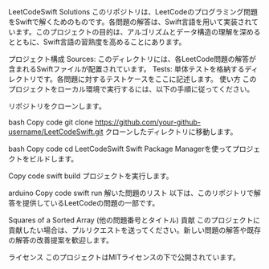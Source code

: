 LeetCodeSwift Solutions
このリポジトリは、LeetCodeのプログラミング問題をSwiftで解くためのものです。各問題の解答は、Swift言語を用いて実装されています。このプロジェクトの目的は、アルゴリズムとデータ構造の理解を深めるとともに、Swift言語の習熟度を高めることにあります。

プロジェクト構成
Sources: このディレクトリには、各LeetCode問題の解答が含まれるSwiftファイルが配置されています。
Tests: 単体テストを格納するディレクトリです。各問題に対するテストケースをここに記述します。
使い方
このプロジェクトをローカル環境で実行するには、以下の手順に従ってください。

リポジトリをクローンします。

bash
Copy code
git clone https://github.com/your-github-username/LeetCodeSwift.git
クローンしたディレクトリに移動します。

bash
Copy code
cd LeetCodeSwift
Swift Package Managerを使ってプロジェクトをビルドします。

Copy code
swift build
プロジェクトを実行します。

arduino
Copy code
swift run
解いた問題のリスト
以下は、このリポジトリで解答を提供しているLeetCodeの問題の一部です。

Squares of a Sorted Array
(他の問題番号とタイトル)
貢献
このプロジェクトに貢献したい場合は、プルリクエストを送ってください。新しい問題の解答や既存の解答の改善提案を歓迎します。

ライセンス
このプロジェクトはMITライセンスの下で公開されています。
